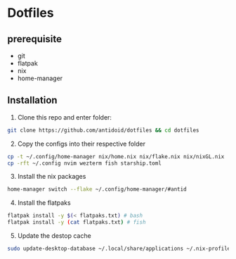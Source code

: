# Dotfiles

## prerequisite

- git
- flatpak
- nix
- home-manager

## Installation

1. Clone this repo and enter folder:

```sh
git clone https://github.com/antidoid/dotfiles && cd dotfiles
```

2. Copy the configs into their respective folder

```sh
cp -t ~/.config/home-manager nix/home.nix nix/flake.nix nix/nixGL.nix
cp -rft ~/.config nvim wezterm fish starship.toml
```

3. Install the nix packages

```sh
home-manager switch --flake ~/.config/home-manager/#antid
```

4. Install the flatpaks

```sh
flatpak install -y $(< flatpaks.txt) # bash
flatpak install -y (cat flatpaks.txt) # fish
```

5. Update the destop cache

```sh
sudo update-desktop-database ~/.local/share/applications ~/.nix-profile/share/applications -v
```
